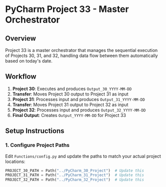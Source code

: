 # PyCharm Project 33 - Master Orchestrator

## Overview
Project 33 is a master orchestrator that manages the sequential execution of Projects 30, 31, and 32, handling data flow between them automatically based on today's date.

## Workflow
1. **Project 30**: Executes and produces `Output_30_YYYY-MM-DD`
2. **Transfer**: Moves Project 30 output to Project 31 as input
3. **Project 31**: Processes input and produces `Output_31_YYYY-MM-DD`
4. **Transfer**: Moves Project 31 output to Project 32 as input
5. **Project 32**: Processes input and produces `Output_32_YYYY-MM-DD`
6. **Final Output**: Creates `Output_YYYY-MM-DD` for Project 33

## Setup Instructions

### 1. Configure Project Paths
Edit `Functions/config.py` and update the paths to match your actual project locations:
```python
PROJECT_30_PATH = Path("../PyCharm_30_Project")  # Update this
PROJECT_31_PATH = Path("../PyCharm_31_Project")  # Update this
PROJECT_32_PATH = Path("../PyCharm_32_Project")  # Update this